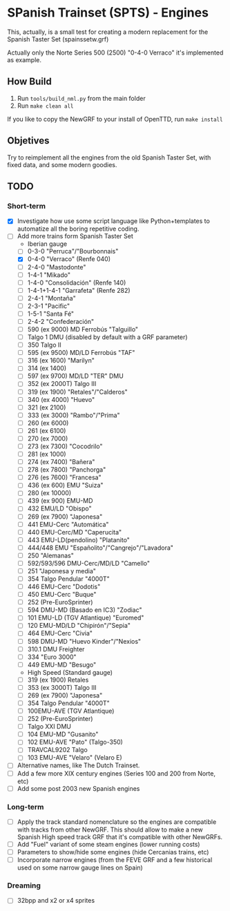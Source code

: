 # SPanish Trainset (SPTS) - Engines

This, actually, is a small test for creating a modern replacement for the Spanish Taster Set
(spainssetw.grf)

Actually only the Norte Series 500 (2500) "0-4-0 Verraco" it's implemented as example.

## How Build

1. Run `tools/build_nml.py` from the main folder
2. Run `make clean all`

If you like to copy the NewGRF to your install of OpenTTD, run `make install`

## Objetives

Try to reimplement all the engines from the old Spanish Taster Set, with fixed
data, and some modern goodies.

## TODO

### Short-term
- [X] Investigate how use some script language like Python+templates to
    automatize all the boring repetitive coding.
- [ ] Add more trains form Spanish Taster Set
  - Iberian gauge
  - [ ] 0-3-0 "Perruca"/"Bourbonnais"
  - [x] 0-4-0 "Verraco" (Renfe 040)
  - [ ] 2-4-0 "Mastodonte"
  - [ ] 1-4-1 "Mikado"
  - [ ] 1-4-0 "Consolidación" (Renfe 140)
  - [ ] 1-4-1+1-4-1 "Garrafeta" (Renfe 282)
  - [ ] 2-4-1 "Montaña"
  - [ ] 2-3-1 "Pacific"
  - [ ] 1-5-1 "Santa Fé"
  - [ ] 2-4-2 "Confederación"
  - [ ] 590 (ex 9000) MD Ferrobús "Talguillo"
  - [ ] Talgo 1 DMU (disabled by default with a GRF parameter)
  - [ ] 350 Talgo II
  - [ ] 595 (ex 9500) MD/LD Ferrobús "TAF"
  - [ ] 316 (ex 1600) "Marilyn"
  - [ ] 314 (ex 1400)
  - [ ] 597 (ex 9700) MD/LD "TER" DMU
  - [ ] 352 (ex 2000T) Talgo III
  - [ ] 319 (ex 1900) "Retales"/"Calderos"
  - [ ] 340 (ex 4000) "Huevo"
  - [ ] 321 (ex 2100)
  - [ ] 333 (ex 3000) "Rambo"/"Prima"
  - [ ] 260 (ex 6000)
  - [ ] 261 (ex 6100)
  - [ ] 270 (ex 7000)
  - [ ] 273 (ex 7300) "Cocodrilo"
  - [ ] 281 (ex 1000)
  - [ ] 274 (ex 7400) "Bañera"
  - [ ] 278 (ex 7800) "Panchorga"
  - [ ] 276 (es 7600) "Francesa"
  - [ ] 436 (ex 600) EMU "Suiza"
  - [ ] 280 (ex 10000)
  - [ ] 439 (ex 900) EMU-MD
  - [ ] 432 EMU/LD "Obispo"
  - [ ] 269 (ex 7900) "Japonesa"
  - [ ] 441 EMU-Cerc "Automática"
  - [ ] 440 EMU-Cerc/MD "Caperucita"
  - [ ] 443 EMU-LD(pendolino) "Platanito"
  - [ ] 444/448 EMU "Españolito"/"Cangrejo"/"Lavadora"
  - [ ] 250 "Alemanas"
  - [ ] 592/593/596 DMU-Cerc/MD/LD "Camello"
  - [ ] 251 "Japonesa y media"
  - [ ] 354 Talgo Pendular "4000T"
  - [ ] 446 EMU-Cerc "Dodotis"
  - [ ] 450 EMU-Cerc "Buque"
  - [ ] 252 (Pre-EuroSprinter)
  - [ ] 594 DMU-MD (Basado en IC3) "Zodiac"
  - [ ] 101 EMU-LD (TGV Atlantique) "Euromed"
  - [ ] 120 EMU-MD/LD "Chipirón"/"Sepia"
  - [ ] 464 EMU-Cerc "Civia"
  - [ ] 598 DMU-MD "Huevo Kinder"/"Nexios"
  - [ ] 310.1 DMU Freighter
  - [ ] 334 "Euro 3000"
  - [ ] 449 EMU-MD "Besugo"
  - High Speed (Standard gauge)
  - [ ] 319 (ex 1900) Retales
  - [ ] 353 (ex 3000T) Talgo III
  - [ ] 269 (ex 7900) "Japonesa"
  - [ ] 354 Talgo Pendular "4000T"
  - [ ] 100EMU-AVE (TGV Atlantique)
  - [ ] 252 (Pre-EuroSprinter)
  - [ ] Talgo XXI DMU
  - [ ] 104 EMU-MD "Gusanito"
  - [ ] 102 EMU-AVE "Pato" (Talgo-350)
  - [ ] TRAVCAL9202 Talgo
  - [ ] 103 EMU-AVE "Velaro" (Velaro E)
- [ ] Alternative names, like The Dutch Trainset.
- [ ] Add a few more XIX century engines (Series 100 and 200 from Norte, etc)
- [ ] Add some post 2003 new Spanish engines

### Long-term
- [ ] Apply the track standard nomenclature so the engines are compatible with
    tracks from other NewGRF. This should allow to make a new Spanish High speed
    track GRF that it's compatible with other NewGRFs.
- [ ] Add "Fuel" variant of some steam engines (lower running costs)
- [ ] Parameters to show/hide some engines (hide Cercanias trains, etc)
- [ ] Incorporate narrow engines (from the FEVE GRF and a few historical used on some narrow gauge lines on Spain) 

### Dreaming
- [ ] 32bpp and x2 or x4 sprites

